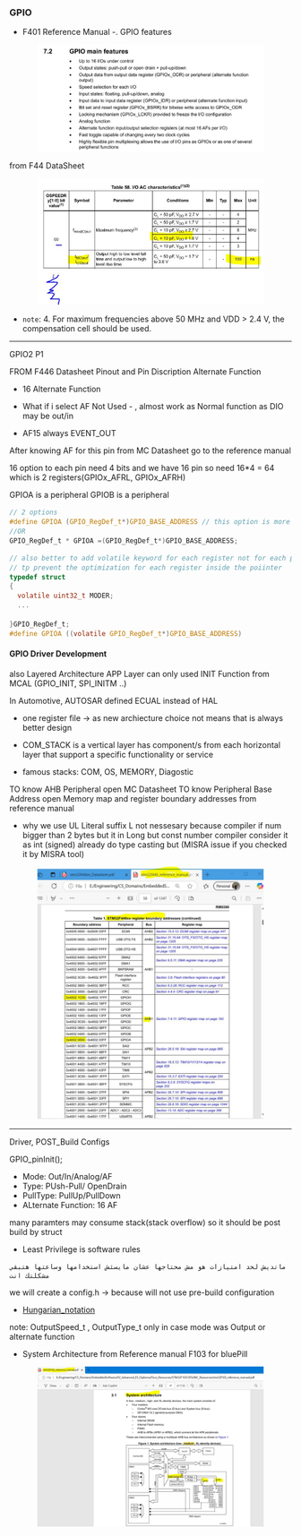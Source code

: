 ### GPIO

- F401 Reference Manual -. GPIO features
<p align="center">
    <img width="80%" height="50%" src="../imgs/GPIO0.JPG">
  </p>

from F44 DataSheet

<p align="center">
    <img width="80%" height="50%" src="../imgs/GPIO5.JPG">
  </p>

- `note`: 4. For maximum frequencies above 50 MHz and VDD > 2.4 V, the compensation cell should be used.

---

GPIO2 P1

FROM F446 Datasheet
Pinout and Pin Discription
Alternate Function

- 16 Alternate Function

- What if i select AF Not Used - , almost work as Normal function as DIO may be out/in
- AF15 always EVENT_OUT

After knowing AF for this pin from MC Datasheet go to the reference manual

16 option to each pin need 4 bits
and we have 16 pin so need 16\*4 = 64 which is 2 registers(GPIOx_AFRL, GPIOx_AFRH)

GPIOA is a peripheral
GPIOB is a peripheral

```c
// 2 options
#define GPIOA (GPIO_RegDef_t*)GPIO_BASE_ADDRESS // this option is more memory efficient, no pointer created
//OR
GPIO_RegDef_t * GPIOA =(GPIO_RegDef_t*)GPIO_BASE_ADDRESS;
```

```c
// also better to add volatile keyword for each register not for each pointer
// tp prevent the optimization for each register inside the poiinter
typedef struct
{
  volatile uint32_t MODER;
  ...

}GPIO_RegDef_t;
#define GPIOA ((volatile GPIO_RegDef_t*)GPIO_BASE_ADDRESS)
```

#### GPIO Driver Development

also Layered Architecture
APP Layer can only used INIT Function from MCAL (GPIO_INIT, SPI_INITM ..)

In Automotive, AUTOSAR defined ECUAL instead of HAL

- one register file -> as new archiecture choice not means that is always better design

- COM_STACK is a vertical layer has component/s from each horizontal layer that support a specific functionality or service
- famous stacks: COM, OS, MEMORY, Diagostic

TO know AHB Peripheral open MC Datasheet
TO know Peripheral Base Address open Memory map and register boundary addresses
from reference manual

- why we use UL Literal suffix
  L not nessesary because compiler if num bigger than 2 bytes but it in Long
  but const number compiler consider it as int (signed)
  already do type casting but (MISRA issue if you checked it by MISRA tool)

<p align="center">
      <img width="80%" height="50%" src="../imgs/GPIO6.JPG">
</p>

---

Driver, POST_Build Configs

GPIO_pinInit();

- Mode: Out/In/Analog/AF
- Type: PUsh-Pull/ OpenDrain
- PullType: PullUp/PullDown
- ALternate Function: 16 AF

many paramters may consume stack(stack overflow)
so it should be post build by struct

- Least Privilege is software rules

```
ماتديش لحد امتيازات هو مش محتاجها عشان مايسئش استخدامها وساعتها هتبقي مشكلتك انت
```

we will create a config.h -> because will not use pre-build configuration

- [Hungarian_notation](https://en.wikipedia.org/wiki/Hungarian_notation)

note: OutputSpeed_t , OutputType_t only in case mode was Output or alternate function

- System Architecture from Reference manual F103 for bluePill
<p align="center">
      <img width="80%" height="50%" src="../imgs/GPIO7.JPG">
</p>
